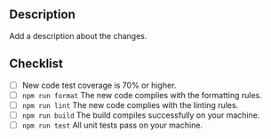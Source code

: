 ## Description
Add a description about the changes.


## Checklist

- [ ] New code test coverage is 70% or higher.
- [ ] `npm run format` The new code complies with the formatting rules.
- [ ] `npm run lint` The new code complies with the linting rules.
- [ ] `npm run build` The build compiles successfully on your machine.
- [ ] `npm run test` All unit tests pass on your machine.

